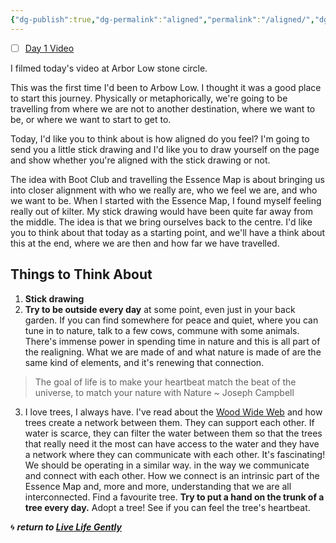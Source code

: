```yaml
---
{"dg-publish":true,"dg-permalink":"aligned","permalink":"/aligned/","dgHomeLink":true,"dgPassFrontmatter":false}
---
```



- [ ] [Day 1 Video](https://www.instagram.com/tv/CPkcxQCnUl04XSZoIrv0qoDz2CobvpyrcHXGM00/)

I filmed today's video at Arbor Low stone circle.

This was the first time I'd been to Arbow Low. I thought it was a good place to start this journey. Physically or metaphorically, we're going to be travelling from where we are not to another destination, where we want to be, or where we want to start to get to. 

Today, I'd like you to think about is how aligned do you feel? I'm going to send you a little stick drawing and I'd like you to draw yourself on the page and show whether you're aligned with the stick drawing or not.

The idea with Boot Club and travelling the Essence Map is about bringing us into closer alignment with who we really are, who we feel we are, and who we want to be. When I started with the Essence Map, I found myself feeling really out of kilter. My stick drawing would have been quite far away from the middle. The idea is that we bring ourselves back to the centre. I'd like you to think about that today as a starting point, and we'll have a think about this at the end, where we are then and how far we have travelled. 

## Things to Think About

1. **Stick drawing**
2. **Try to be outside every day** at some point, even just in your back garden. If you can find somewhere for peace and quiet, where you can tune in to nature, talk to a few cows, commune with some animals. There's immense power in spending time in nature and this is all part of the realigning. What we are made of and what nature is made of are the same kind of elements, and it's renewing that connection.

> The goal of life is to make your heartbeat match the beat of the universe, to match your nature with Nature ~ Joseph Campbell

3. I love trees, I always have. I've read about the [Wood Wide Web](https://www.sciencefocus.com/nature/mycorrhizal-networks-wood-wide-web/) and how trees create a network between them. They can support each other. If water is scarce, they can filter the water between them so that the trees that really need it the most can have access to the water and they have a network where they can communicate with each other. It's fascinating! We should be operating in a similar way. in the way we communicate and connect with each other. How we connect is an intrinsic part of the Essence Map and, more and more, understanding that we are all interconnected. Find a favourite tree. **Try to put a hand on the trunk of a tree every day.** Adopt a tree! See if you can feel the tree's heartbeat.

🌀 ***return to [Live Life Gently](https://livelifegently.co.uk/)***